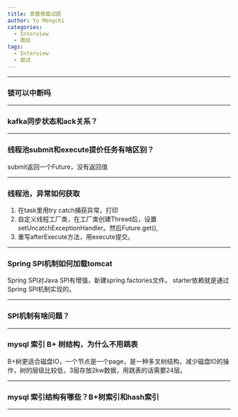 ```yaml
---
title: 景嘉微面试题
author: Yu Mengchi
categories:
  - Interview 
  - 面经
tags:
  - Interview
  - 面试
---
```


---
### 锁可以中断吗

---
### kafka同步状态和ack关系？

---
### 线程池submit和execute提价任务有啥区别？
submit返回一个Future，没有返回值

---
### 线程池，异常如何获取
1. 在task里用try catch捕获异常，打印
2. 自定义线程工厂类，在工厂类创建Thread后，设置setUncatchExceptionHandler。然后Future.get(),
3. 重写afterExecute方法，用execute提交。

---
### Spring SPI机制如何加载tomcat
Spring SPI对Java SPI有增强，新建spring.factories文件。
starter依赖就是通过Spring SPI机制实现的。

---
### SPI机制有啥问题？

---
### mysql 索引 B+ 树结构，为什么不用跳表
B+树更适合磁盘IO，一个节点是一个page，是一种多叉树结构，减少磁盘IO的操作，树的层级比较低，3层存放2kw数据，用跳表的话需要24层。

---
### mysql 索引结构有哪些？B+树索引和hash索引

---
### 


